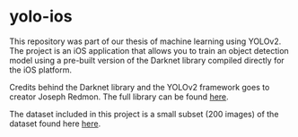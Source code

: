 # yolo-ios

This repository was part of our thesis of machine learning using YOLOv2. The project is an iOS application that allows you to train an object detection model using a pre-built version of the Darknet library compiled directly for the iOS platform.

Credits behind the Darknet library and the YOLOv2 framework goes to creator Joseph Redmon. The full library can be found [here](https://github.com/pjreddie/darknet).

The dataset included in this project is a small subset (200 images) of the dataset found here [here](https://www.kaggle.com/xhlulu/140k-real-and-fake-faces).
